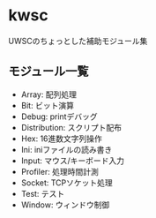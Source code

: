 kwsc
=======
UWSCのちょっとした補助モジュール集

モジュール一覧
-----------------
* Array: 配列処理
* Bit: ビット演算
* Debug: printデバッグ
* Distribution: スクリプト配布
* Hex: 16進数文字列操作
* Ini: iniファイルの読み書き
* Input: マウス/キーボード入力
* Profiler: 処理時間計測
* Socket: TCPソケット処理
* Test: テスト
* Window: ウィンドウ制御
